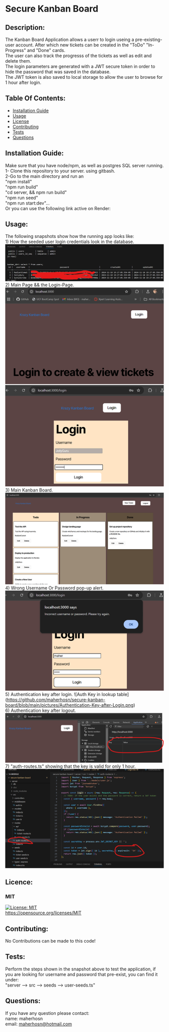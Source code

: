 # Secure Kanban Board

## Description:
The Kanban Board Application allows a userr to login useing a pre-existing- user account. After which new tickets can be created in the "ToDo" "In-Progress" and "Done" cards.<br>The user can also track the progresss of the tickets as well as edit and delete them.<br>The login parameters are generated with a JWT secure token in order to hide the password that was saved in the database.<br>The JWT token is also saved to local storage to allow the user to browse for 1 hour after login.

## Table Of Contents:
- [Installation Guide](#installation-guide)
- [Usage](#usage)
- [License](#license)
- [Contributing](#contributing)
- [Tests](#tests)
- [Questions](#questions)

## Installation Guide:
Make sure that you have node/npm, as well as postgres SQL server running.<br>1- Clone this repository to your server. using gitbash.<br>2-Go to the main directory and run an<br> "npm install" <br>"npm run build"<br>"cd server, && npm run build"<br>"npm run seed"<br>"npm run start:dev"... <br> Or you can use the following link active on Render:

## Usage: 
The following snapshots show how the running app looks like:<br> 1) How the seeded user login credentials look in the database. ![users table after it is seeded](https://github.com/maherhosn/secure-kanban-board/blob/main/pictures/Screenshot_with_Token.png)<br> 2) Main Page && the Login-Page. ![Main Page](https://github.com/maherhosn/secure-kanban-board/blob/main/pictures/Login-Page.png) <br> ![Login Page](https://github.com/maherhosn/secure-kanban-board/blob/main/pictures/Input-username-password.png) <br> 3) Main Kanban Board. ![Kanban Board](https://github.com/maherhosn/secure-kanban-board/blob/main/pictures/Main-Kanban-board.png)<br> 4) Wrong Username Or Password pop-up alert. ![Alert for wrong Login](https://github.com/maherhosn/secure-kanban-board/blob/main/pictures/Wrong-Username-Password.png)<br> 5) Authentication key after login. ![Auth Key in lookup table] (https://github.com/maherhosn/secure-kanban-board/blob/main/pictures/Authentication-Key-after-Login.png)<br> 6) Authentication key after logout. ![Auth Key gone after logout](https://github.com/maherhosn/secure-kanban-board/blob/main/pictures/Authentication-Key-gone-after-logout.png)<br> 7) "auth-routes.ts" showing that the key is valid for only 1 hour. ![Code for key validation for 1 Hour](https://github.com/maherhosn/secure-kanban-board/blob/main/pictures/Auth-key-valid-for-1Hour.png)

## Licence: <br>
### MIT <br>
[![License: MIT](https://img.shields.io/badge/License-MIT-yellow.svg)](https://opensource.org/licenses/MIT) <br>
https://opensource.org/licenses/MIT


## Contributing:
No Contributions can be made to this code!

## Tests:
Perform the steps shown in the snapshot above to test the application, if you are looking for username and password that pre-exist, you can find it under:<br> "server --> src --> seeds --> user-seeds.ts"

## Questions:
If you have any question please contact: <br>
name: maherhosn <br>
email: maherhosn@hotmail.com
  
